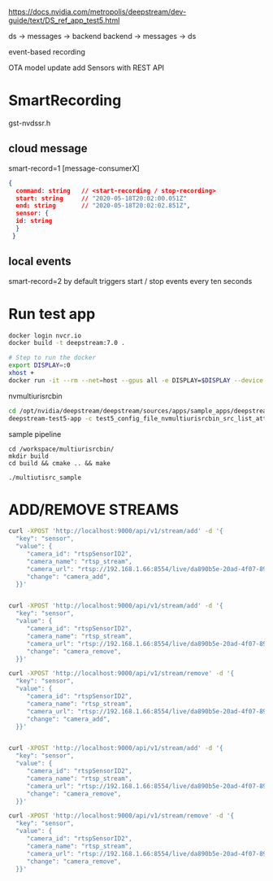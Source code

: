 https://docs.nvidia.com/metropolis/deepstream/dev-guide/text/DS_ref_app_test5.html


ds -> messages -> backend
backend -> messages -> ds

event-based recording

OTA model update
add Sensors with REST API


# SmartRecording 

gst-nvdssr.h


## cloud message 

smart-record=1
[message-consumerX] 

```json
{
  command: string   // <start-recording / stop-recording>
  start: string     // "2020-05-18T20:02:00.051Z"
  end: string       // "2020-05-18T20:02:02.851Z",
  sensor: {
  id: string
  }
 }
```

## local events

smart-record=2
by default triggers start / stop events every ten seconds


# Run test app 

```bash
docker login nvcr.io
docker build -t deepstream:7.0 .
```

```bash
# Step to run the docker
export DISPLAY=:0
xhost +
docker run -it --rm --net=host --gpus all -e DISPLAY=$DISPLAY --device /dev/snd -v /tmp/.X11-unix/:/tmp/.X11-unix -v $PWD:/workspace deepstream:7.0 bash
```



nvmultiurisrcbin

```bash
cd /opt/nvidia/deepstream/deepstream/sources/apps/sample_apps/deepstream-test5/configs
deepstream-test5-app -c test5_config_file_nvmultiurisrcbin_src_list_attr_all.txt
```

sample pipeline 

```
cd /workspace/multiurisrcbin/
mkdir build
cd build && cmake .. && make

./multiutisrc_sample
```

# ADD/REMOVE STREAMS 

```bash
curl -XPOST 'http://localhost:9000/api/v1/stream/add' -d '{
  "key": "sensor",
  "value": {
     "camera_id": "rtspSensorID2",
     "camera_name": "rtsp_stream",
     "camera_url": "rtsp://192.168.1.66:8554/live/da890b5e-20ad-4f07-89f1-8de68ad017bf",
     "change": "camera_add",
  }}'


curl -XPOST 'http://localhost:9000/api/v1/stream/add' -d '{
  "key": "sensor",
  "value": {
     "camera_id": "rtspSensorID2",
     "camera_name": "rtsp_stream",
     "camera_url": "rtsp://192.168.1.66:8554/live/da890b5e-20ad-4f07-89f1-8de68ad017bf",
     "change": "camera_remove",
  }}'

curl -XPOST 'http://localhost:9000/api/v1/stream/remove' -d '{
  "key": "sensor",
  "value": {
     "camera_id": "rtspSensorID2",
     "camera_name": "rtsp_stream",
     "camera_url": "rtsp://192.168.1.66:8554/live/da890b5e-20ad-4f07-89f1-8de68ad017bf",
     "change": "camera_add",
  }}'


curl -XPOST 'http://localhost:9000/api/v1/stream/add' -d '{
  "key": "sensor",
  "value": {
     "camera_id": "rtspSensorID2",
     "camera_name": "rtsp_stream",
     "camera_url": "rtsp://192.168.1.66:8554/live/da890b5e-20ad-4f07-89f1-8de68ad017bf",
     "change": "camera_remove",
  }}'

curl -XPOST 'http://localhost:9000/api/v1/stream/remove' -d '{
  "key": "sensor",
  "value": {
     "camera_id": "rtspSensorID2",
     "camera_name": "rtsp_stream",
     "camera_url": "rtsp://192.168.1.66:8554/live/da890b5e-20ad-4f07-89f1-8de68ad017bf",
     "change": "camera_remove",
  }}'

```
















